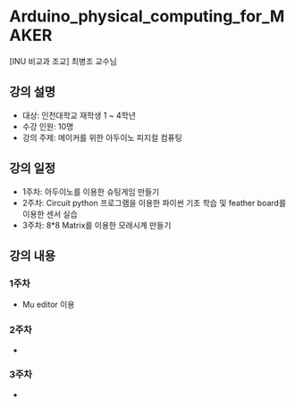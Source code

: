 # Arduino_physical_computing_for_MAKER
[INU 비교과 조교] 최병조 교수님

## 강의 설명
- 대상: 인천대학교 재학생 1 ~ 4학년  
- 수강 인원: 10명  
- 강의 주제: 메이커를 위한 아두이노 피지컬 컴퓨팅

## 강의 일정
- 1주차: 아두이노를 이용한 슈팅게임 만들기
- 2주차: Circuit python 프로그램을 이용한 파이썬 기초 학습 및 feather board를 이용한 센서 실습
- 3주차: 8*8 Matrix를 이용한 모래시계 만들기

## 강의 내용 ##
### 1주차
- Mu editor 이용

### 2주차
- 

### 3주차
- 
